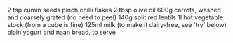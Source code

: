 2 tsp cumin seeds
pinch chilli flakes
2 tbsp olive oil
600g carrots, washed and coarsely grated (no need to peel)
140g split red lentils
1l hot vegetable stock (from a cube is fine)
125ml milk (to make it dairy-free, see 'try' below)
plain yogurt and naan bread, to serve
